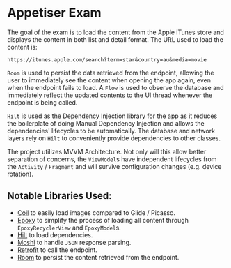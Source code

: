# Appetiser Exam

The goal of the exam is to load the content from the Apple iTunes store and displays the content in
both list and detail format. The URL used to load the content is:

`https://itunes.apple.com/search?term=star&country=au&media=movie`


`Room` is used to persist the data retrieved from the endpoint, allowing the user to immediately see
the content when opening the app again, even when the endpoint fails to load. A `Flow` is used to
observe the database and immediately reflect the updated contents to the UI thread whenever
the endpoint is being called.

`Hilt` is used as the Dependency Injection library for the app as it reduces the boilerplate of
doing Manual Dependency Injection and allows the dependencies' lifecycles to be automatically.
The database and network layers rely on `Hilt` to conveniently provide dependencies to other classes.

The project utilizes MVVM Architecture. Not only will this allow better separation of concerns,
the `ViewModel`s have independent lifecycles from the `Activity` / `Fragment` and will survive
configuration changes (e.g. device rotation).

## Notable Libraries Used:

* [Coil][coil] to easily load images compared to Glide / Picasso.
* [Epoxy][epoxy] to simplify the process of loading all content through `EpoxyRecyclerView` and `EpoxyModel`s.
* [Hilt][hilt] to load dependencies.
* [Moshi][moshi] to handle `JSON` response parsing.
* [Retrofit][retrofit] to call the endpoint.
* [Room][room] to persist the content retrieved from the endpoint.

[coil]: https://github.com/coil-kt/coil
[epoxy]: https://github.com/airbnb/epoxy
[hilt]: https://dagger.dev/hilt/
[moshi]: https://github.com/square/moshi
[retrofit]: https://github.com/square/retrofit
[room]: https://developer.android.com/jetpack/androidx/releases/room
